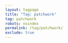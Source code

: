 ```yaml
---
layout: tagpage
title: "Tag: patchwork"
tag: patchwork
robots: noindex
permalink: /tag/patchwork/
exclude: true
---
```

